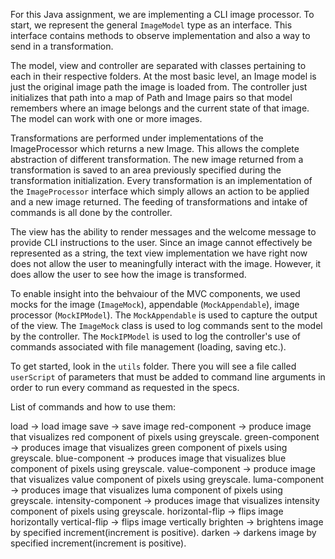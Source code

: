 For this Java assignment, we are implementing a CLI image processor. To start, we represent the general `ImageModel` type as an interface. This interface contains methods to observe implementation and also a way to send in a transformation.

The model, view and controller are separated with classes pertaining to each in their respective folders. At the most basic level, an Image model is just the original image path the image is loaded from. The controller just initializes that path into a map of Path and Image pairs so that model remembers where an image belongs and the current state of that image. The model can work with one or more images. 

Transformations are performed under implementations of the ImageProcessor which returns a new Image. This allows the complete abstraction of different transformation. The new image returned from a transformation is saved to an area previously specified during the transformation initialization. Every transformation is an implementation of the `ImageProcessor` interface which simply allows an action to be applied and a new image returned. The feeding of transformations and intake of commands is all done by the controller. 

The view has the ability to render messages and the welcome message to provide CLI instructions to the user. Since an image cannot effectively be represented as a string, the text view implementation we have right now does not allow the user to meaningfully interact with the image. However, it does allow the user to see how the image is transformed.

To enable insight into the behvaiour of the MVC components, we used mocks for the image (`ImageMock`), appendable (`MockAppendable`), image processor (`MockIPModel`). The `MockAppendable` is used to capture the output of the view. The `ImageMock` class is used to log commands sent to the model by the controller. The `MockIPModel` is used to log the controller's use of commands associated with file management (loading, saving etc.). 

To get started, look in the `utils` folder. There you will see a file called `userScript` of parameters that must be added to command line arguments in order to run every command as requested in the specs.

List of commands and how to use them:

  load <image-path> <image-name> -> load image
  save <image-path> <image-name> -> save image
  red-component <image-name> <dest-image-name> -> produce image that visualizes red component of pixels using greyscale.
  green-component <image-name> <dest-image-name> -> produces image that visualizes green component of pixels using greyscale.
  blue-component <image-name> <dest-image-name> -> produces image that visualizes blue component of pixels using greyscale.
  value-component <image-name> <dest-image-name> -> produce image that visualizes value component of pixels using greyscale.
  luma-component <image-name> <dest-image-name> -> produces image that visualizes luma component of pixels using greyscale.
  intensity-component <image-name> <dest-image-name> -> produces image that visualizes intensity component of pixels using greyscale.
  horizontal-flip <image-name> <dest-image-name> -> flips image horizontally
  vertical-flip <image-name> <dest-image-name> -> flips image vertically
  brighten <increment> <image-name> <dest-image-name> -> brightens image by specified increment(increment is positive).
  darken <increment> <image-name> <dest-image-name> -> darkens image by specified increment(increment is positive).
